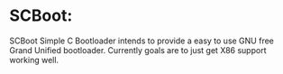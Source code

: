 # SCBoot:
SCBoot Simple C Bootloader intends to provide a easy to use GNU free Grand Unified bootloader. Currently goals are to just get X86 support working well.
